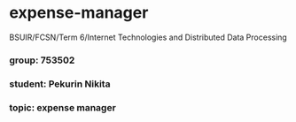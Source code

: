 # expense-manager
BSUIR/FCSN/Term 6/Internet Technologies and Distributed Data Processing

### group: 753502
### student: Pekurin Nikita
### topic: expense manager
